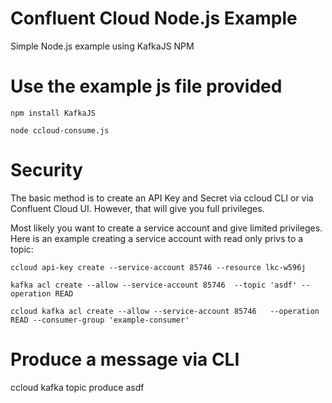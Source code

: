 # Confluent Cloud Node.js Example
Simple Node.js example using KafkaJS NPM

# Use the example js file provided

```npm install KafkaJS```

```node ccloud-consume.js```

# Security 

The basic method is to create an API Key and Secret via ccloud CLI or via Confluent Cloud UI. However, that will give you full privileges.

Most likely you want to create a service account and give limited privileges. Here is an example creating a service account with read only privs to a topic:

```ccloud api-key create --service-account 85746 --resource lkc-w596j```

```kafka acl create --allow --service-account 85746  --topic 'asdf' --operation READ```

```ccloud kafka acl create --allow --service-account 85746   --operation READ --consumer-group 'example-consumer'```

# Produce a message via CLI

ccloud kafka topic produce asdf
